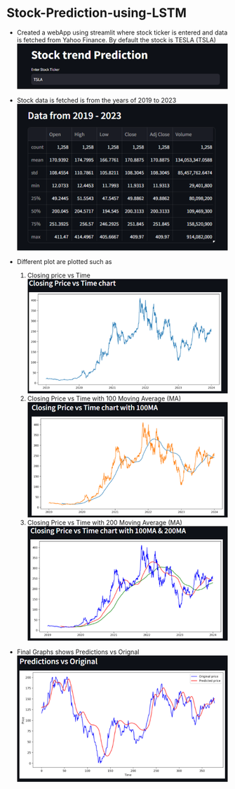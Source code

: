 # Stock-Prediction-using-LSTM
 * Created a webApp using streamlit where stock ticker is entered and data is fetched from Yahoo Finance.
    By default the stock is TESLA (TSLA)</br>
    ![](screenshots/stockticker.png)</br>
 
 * Stock data is fetched is from the years of 2019 to 2023</br>
 ![](screenshots/2019.png)</br>
 * Different plot are plotted such as </br>
    1. Closing price vs Time</br>
     ![](screenshots/closingprices.png)</br>
    2. Closing Price vs Time with 100 Moving Average (MA)</br>
     ![](screenshots/100ma.png)</br>
    3. Closing Price vs Time with 200 Moving Average (MA)</br>
     ![](screenshots/200ma.png)</br>

   
* Final Graphs shows Predictions vs Orignal</br>
 ![](screenshots/final.png)</br>
 
 

